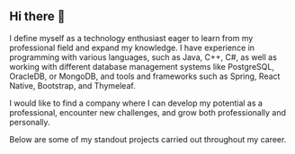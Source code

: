 ## Hi there 👋
I define myself as a technology enthusiast eager to learn from my professional field and expand my knowledge. I have experience in programming with various languages, such as Java, C++, C#, as well as working with different database management systems like PostgreSQL, OracleDB, or MongoDB, and tools and frameworks such as Spring, React Native, Bootstrap, and Thymeleaf.

I would like to find a company where I can develop my potential as a professional, encounter new challenges, and grow both professionally and personally.

Below are some of my standout projects carried out throughout my career.
<!--
**Juan2k-1/Juan2k-1** is a ✨ _special_ ✨ repository because its `README.md` (this file) appears on your GitHub profile.

Here are some ideas to get you started:

- 🔭 I’m currently working on ...
- 🌱 I’m currently learning ...
- 👯 I’m looking to collaborate on ...
- 🤔 I’m looking for help with ...
- 💬 Ask me about ...
- 📫 How to reach me: ...
- 😄 Pronouns: ...
- ⚡ Fun fact: ...
-->
